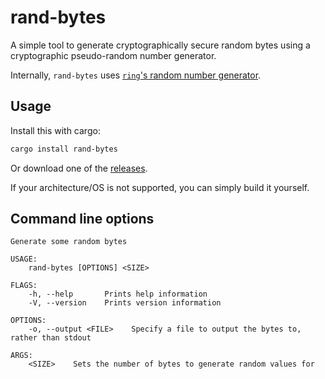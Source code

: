 # rand-bytes

A simple tool to generate cryptographically secure random bytes using a cryptographic pseudo-random number
generator.

Internally, `rand-bytes` uses [`ring`'s random number generator](https://briansmith.org/rustdoc/ring/rand/index.html).

## Usage

Install this with cargo:

```sh
cargo install rand-bytes
```

Or download one of the [releases](releases).

If your architecture/OS is not supported, you can simply build it yourself.

## Command line options

```text
Generate some random bytes

USAGE:
    rand-bytes [OPTIONS] <SIZE>

FLAGS:
    -h, --help       Prints help information
    -V, --version    Prints version information

OPTIONS:
    -o, --output <FILE>    Specify a file to output the bytes to, rather than stdout

ARGS:
    <SIZE>    Sets the number of bytes to generate random values for

```
